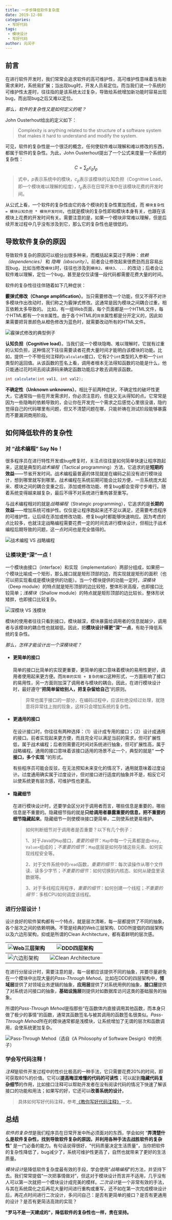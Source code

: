 ```yaml
---
title: 一步步降低软件复杂度
date: 2019-12-08
categories:
 - 写好代码
tags:
 - 模块设计
 - 写好代码
author: 元闰子
---
```



## 前言

在进行软件开发时，我们常常会追求软件的高可维护性，高可维护性意味着当有新需求来时，系统易扩展；当出现bug时，开发人员易定位。而当我们说一个系统的可维护性太差时，往往指的是该系统太过复杂，导致给系统增加新功能时容易出现bug，而出现bug之后又难以定位。

*那么，软件的复杂性又是如何定义的呢？*

John Ousterhout给出的定义如下：

> Complexity is anything related to the structure of a software system that makes it hard to understand and modify the system.

可见，软件的复杂性是一个很泛的概念，任何使软件难以理解和难以修改的东西，都属于软件的复杂性。为此，John Ousterhout提出了一个公式来度量一个系统的复杂性：
$$
C = \sum_{p}c_{p}t_{p}
$$

> 式中，$p$表示系统中的模块，$c_{p}$表示该模块的认知负担（Cognitive Load，即一个模块难以理解的程度），$t_{p}$表示在日常开发中在该模块花费的开发时间。

从公式上看，一个软件的复杂性由它的各个模块的复杂性累加而成，而 `模块复杂性 = 模块认知负担 * 模块开发时间`，也就是模块的复杂性即和模块本身有关，也跟在该模块上花费的开发时间有关。需要注意的是，如果一个模块非常难以理解，但是后续开发过程中几乎没有涉及到它，那么它的复杂性也是很低的。

## 导致软件复杂的原因

导致软件复杂的原因可以细分出很多种来，而概括起来莫过于两种：*依赖（dependencies）* 和 *隐晦（obscurity）*。前者会让修改起来很费劲而且容易出现bug，比如当修改`模块1`时，往往也涉及到`模块2`、`模块3`、`...` 的改动；后者会让软件难以理解，定位一个bug，甚至是仅仅读懂一段代码都需要花费大量的时间。

软件的复杂性往往伴随着如下几种症状：

**霰弹式修改（Change amplification）**。当只需要修改一个功能，但又不得不对许多模块作出改动时，我们称之为霰弹式修改。这通常是因为模块之间耦合过重，相互依赖太多导致的。 比如，有一组Web页面，每个页面都是一个HTML文件，每个HTML都有一个`背景`属性。由于各个HTML的`背景`属性都是分开定义的，因此如果需要把背景颜色从橙色修改为蓝色时，就需要改动所有的HTML文件。

![霰弹式修改的典型例子](http://yrunz-1300638001.cos.ap-guangzhou.myqcloud.com/2023-10-11-132417.png)

**认知负担（Cognitive load）**。当我们说一个模块隐晦、难以理解时，它就有过重的认知负担，这种情况下往往需要读者花费大量时间才能明白该模块的功能。比如，提供一个不带任何注释的`calculate`接口，它有2个`int`类型的入参和一个`int`类型的返回值。从该函数的签名上看，调用者根本无法得知函数的功能是什么，他只能通过花时间去阅读源码来确定函数功能后才敢去调用该函数。

```Java
int calculate(int val1, int val2);
```

**不确定性（Unknown unknowns）**。相比于前两种症状，不确定性的破坏性更大，它通常指一些在开发需求时，你必须注意的，但是又无从得知的点。它常常是因为一些隐晦的依赖导致的，会让你在开发完一个需求之后感觉心里很没谱，隐约觉得自己的代码哪里有问题，但又不清楚问题在哪，只能祈祷在测试阶段能够暴露而不要漏洞商用阶段。

## 如何降低软件的复杂性

### 对 “战术编程” Say No！

很多程序员在进行特性开发或bug修复时，关注点往往是如何简单快速让程序跑起来，这就是典型的*战术编程*（Tactical programming）方法，它追求的是**短期的效益**——节省开发时间。战术编程最普遍的体现就是在编码之前没有进行模块设计，想到哪里就写到哪里。战术编程在系统前期可能会比较方便，一旦系统庞大起来、模块之间的耦合变重之后，添加或修改功能、修复bug都会变得寸步难行。随着系统变得越来越复杂，最后不得不对系统进行重构甚至重写。

与战术编程相对的就是*战略编程*（Strategic programming），它追求的是**长期的效益**——增加系统可维护性。仅仅是让程序跑起来还不足以满足，还需要考虑程序的可维护性，让后续在添加或修改功能、修复bug时都能够快速响应。因为考虑的点比较多，也就注定战略编程需要花费一定的时间去进行模块设计，但相比于战术编程后期导致的问题，这一点时间也是完全值得的。

![战术编程 VS 战略编程](http://yrunz-1300638001.cos.ap-guangzhou.myqcloud.com/2023-10-11-132247.png)

### 让模块更“深”一点！

一个模块由接口（interface）和实现（implementation）两部分组成，如果把一个模块比喻成一个矩形，那么接口就是矩形顶部的边，而实现就是矩形的面积（也可以把实现看成是模块提供的功能）。当一个模块提供的功能一定时，*深模块*（Deep module）的特点就是矩形顶部的边比较短，整体形状高瘦，也即接口比较简单；*浅模块*（Shallow module）的特点就是矩形顶部的边比较长，整体形状矮胖，也即接口比较复杂。

![深模块 VS 浅模块](http://yrunz-1300638001.cos.ap-guangzhou.myqcloud.com/2023-10-11-132541.png)

模块的使用者往往只看到接口，模块越深，模块暴露给调用者的信息就越少，调用者与该模块的耦合性也就越低。因此，把**模块设计得更“深”一点**，有助于降低系统的复杂性。

*那么，怎样才能设计出一个深模块呢？*

- #### 更简单的接口

  简单的接口比简单的实现更重要，更简单的接口意味着模块的易用性更好，调用者使用起来更方便。而`简单的实现 + 复杂的接口`这种形式，一方面影响了接口的易用性，另一方面则加深了调用者与模块的耦合。因此，在进行模块设计时，最好遵守“**把简单留给别人，把复杂留给自己**”的原则。

  > 异常也属于接口的一部分，在编码过程中，应该杜绝没经过处理，就随意将异常往上抛的现象，这样只会增加系统的复杂性。

- #### 更通用的接口

  在设计接口时，你往往有两种选择：（1）设计成专用的接口；（2）设计成通用的接口。前者实现起来更方便，而且完全可以满足当前的需求，但可扩展性低，属于战术编程；后者则需要花时间对系统进行抽象，但可扩展性高，属于战略编程。通用的接口意味着该接口适用的场景不止一个，典型的就是“ **一个接口，多个实现** ”的形式。

  有些程序员可能会反驳，在无法预知未来变化的情况下，通用就意味着过度设计。过度通用确实属于过度设计，但对接口进行适度的抽象并不是，相反它可以使系统更有层次感，可维护性也更高。

- #### 隐藏细节

  在进行模块设计时，还要学会区分对于调用者而言，哪些信息是重要的，哪些信息是不重要的。隐藏细节指的就是**只给调用者暴露重要的信息，把不重要的细节隐藏起来**。隐藏细节一则使模块接口更简单，二则使系统更易维护。

  > 如何判断细节对于调用者是否重要？以下有几个例子：
  >
  > 1、对于Java的`Map`接口，*重要的细节*：`Map`中每一个元素都是由`<Key, Value>`组成的；*不重要的细节*：`Map`底层是如何存储这些元素、如何实现线程安全等。
  >
  > 2、对于文件系统中的`read`函数，*重要的细节*：每次读操作从哪个文件读、读多少字节；*不重要的细节*：如何切换到内核态、如何从硬盘里读数据等。
  >
  > 3、对于多线程应用程序，*重要的细节*：如何创建一个线程；*不重要的细节*：多核CPU如何调度该线程。

### 进行分层设计！

设计良好的软件架构都有一个特点，就是层次清晰，每一层都提供了不同的抽象，各个层次之间的依赖明确。不管是经典的Web三层架构、DDD所提倡的四层架构以及六边形架构，抑或是所谓的Clean Architecture，都有着鲜明的层次感。

| ![Web三层架构](http://yrunz-1300638001.cos.ap-guangzhou.myqcloud.com/2023-10-11-132636.png) | ![DDD四层架构](http://yrunz-1300638001.cos.ap-guangzhou.myqcloud.com/2023-10-11-132703.png) |
| ------------------------------------------------------------ | ------------------------------------------------------------ |
| ![六边形架构](http://yrunz-1300638001.cos.ap-guangzhou.myqcloud.com/2023-10-11-132742.png) | ![Clean Architecture](http://yrunz-1300638001.cos.ap-guangzhou.myqcloud.com/2023-10-11-132807.png) |

在进行分层设计时，需要注意的是，每一层都应该提供不同的抽象，并要尽量避免在一个模块中出现大量的*Pass-Through Mehod*。比如在DDD的四层架构中，**领域层**提供了对领域业务逻辑的抽象，**应用层**提供了对系统用例的抽象，**接口层**提供了对系统访问接口的抽象，**基础设施层**则提供对如数据库访问这类的基础服务的抽象。

所谓的*Pass-Through Mehod*是指那些“在函数体内直接调用其他函数，而本身只做了极少的事情”的函数，通常其函数签名与被其调用的函数签名很类似。*Pass-Through Mehod*所在的模块通常都是浅模块，让系统增加了无谓的层次和函数调用，会使系统更加复杂。

![Pass-Through Mehod（选自《A Philosophy of Software Design》中的例子）](https://tva1.sinaimg.cn/large/006tNbRwly1g9pfiotbcxj31380u0qq6.jpg)

### 学会写代码注释！

*注释*是软件开发过程中的性价比极高的一种手法，它只需要花费20%的时间，即可获取80%的价值。它可以**提高晦涩难懂的代码的可读性**；可以起到**隐藏代码复杂细节**的作用，比如接口注释可以帮助开发者在没有阅读代码的情况下快速了解该接口的功能和用法；如果写的好，它还可以**改善系统的设计**。

> 具体如何写好代码注释，参考[《教你写好代码注释》](https://www.yrunz.com/archives/%E6%95%99%E4%BD%A0%E5%86%99%E5%A5%BD%E4%BB%A3%E7%A0%81%E6%B3%A8%E9%87%8A)一文。

## 总结

*软件的复杂性*是我们程序员在日常开发中所必须面对的东西，学会如何 “**弄清楚什么是软件复杂性，找到导致软件复杂的原因，并利用各种手法去战胜软件的复杂性**” 是一门必备的能力。有句话说得很好，“代码质量决定生活质量”，当你把软件的复杂性降低了，bug减少了，系统可维护性更高了，自然也就带来了更好的生活质量。

*模块设计*是降低软件复杂度最有效的手段，学会使用“*战略编程*”的方法，并坚持下去。我们常常提倡“一次把事情做对”，但这对于模块设计而言并不适用，几乎没有人可以第一次就把一个模块设计成完美的模样。*二次设计*是一个非常有效的手法，与其在系统腐化之后再花大量时间进行重构或重写，还不如在第一次完成模块设计后，再花点时间进行二次设计，多问问自己：是否有更简单的接口？是否有更通用的设计？是否有更简洁高效的实现？

**"罗马不是一天建成的"，降低软件的复杂性也一样，贵在坚持。**
